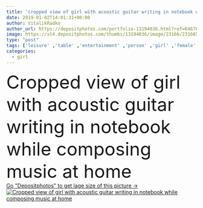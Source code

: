 ```yaml
---
title: 'cropped view of girl with acoustic guitar writing in notebook while composing music at home'
date: 2019-01-02T14:01:31+00:00
author: VitalikRadko
author_url: https://depositphotos.com/portfolio-13194036.html?ref=64678756
image: https://st4.depositphotos.com/thumbs/13194036/image/23166/231665856/api_thumb_450.jpg?forcejpeg=true
type: "post"
tags: ['leisure' ,'table' ,'entertainment' ,'person' ,'girl' ,'female' ,'sitting' ,'people' ,'instrument' ,'home' ,'woman' ,'notebook' ,'writing' ,'music' ,'musical' ,'indoors' ,'pencil' ,'inside' ,'profession' ,'musician' ,'write' ,'guitarist' ,'composer' ,'partial' ,'composing' ,'Cropped' ,'professional occupation' ,'copy space' ,'selective focus' ,'young adult' ,'Living Room' ,'acoustic guitar' ]
categories: 
  - girl
---
```

<div aling="center">
            <font size="60"> Cropped view of girl with acoustic guitar writing in notebook while composing music at home</font>   
</div>
<div>
    <a href='https://st4.depositphotos.com/thumbs/13194036/image/23166/231665856/api_thumb_450.jpg?forcejpeg=true?ref=64678756' target=_blank > Go "Depositphotos" to get lage size of this picture ->
        <img href='https://st4.depositphotos.com/thumbs/13194036/image/23166/231665856/api_thumb_450.jpg?forcejpeg=true?ref=64678756' src='https://st4.depositphotos.com/13194036/23166/i/950/depositphotos_231665856-stock-photo-cropped-view-girl-acoustic-guitar.jpg?forcejpeg=true' alt='Cropped view of girl with acoustic guitar writing in notebook while composing music at home' >
    </a>
</div>
